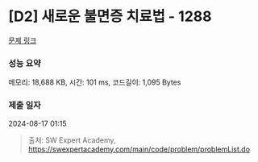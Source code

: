 # [D2] 새로운 불면증 치료법 - 1288 

[문제 링크](https://swexpertacademy.com/main/code/problem/problemDetail.do?contestProbId=AV18_yw6I9MCFAZN) 

### 성능 요약

메모리: 18,688 KB, 시간: 101 ms, 코드길이: 1,095 Bytes

### 제출 일자

2024-08-17 01:15



> 출처: SW Expert Academy, https://swexpertacademy.com/main/code/problem/problemList.do
